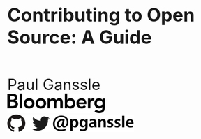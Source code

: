 <h1 style="font-size: 3em">Contributing to Open Source: A Guide</h1>
<br/>
<br/>
<span style="font-size: 2.5em">
Paul Ganssle
</span>
<br/>
<img src="external-images/logos/bloomberg-logo-black.svg" height="45px" alt="Bloomberg">

<img src="images/pganssle-logos.svg" height="40px" alt="@pganssle">
